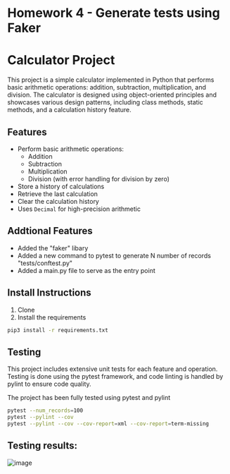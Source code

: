 # Homework 4 - Generate tests using Faker

# Calculator Project

This project is a simple calculator implemented in Python that performs basic arithmetic operations: addition, subtraction, multiplication, and division. The calculator is designed using object-oriented principles and showcases various design patterns, including class methods, static methods, and a calculation history feature.

## Features

- Perform basic arithmetic operations:
  - Addition
  - Subtraction
  - Multiplication
  - Division (with error handling for division by zero)
- Store a history of calculations
- Retrieve the last calculation
- Clear the calculation history
- Uses `Decimal` for high-precision arithmetic

## Addtional Features

- Added the "faker" libary
- Added a new command to pytest to generate  N number of records "tests/conftest.py"
- Added a main.py file to serve as the entry point

## Install Instructions

1. Clone
2. Install the requirements
```bash
pip3 install -r requirements.txt
```

## Testing 
This project includes extensive unit tests for each feature and operation. Testing is done using the pytest framework, and code linting is handled by pylint to ensure code quality.

The project has been fully tested using pytest and pylint

```bash
pytest --num_records=100
pytest --pylint --cov
pytest --pylint --cov --cov-report=xml --cov-report=term-missing
```
## Testing results:

![image](https://github.com/user-attachments/assets/d3b61e03-b8ca-4c4e-a289-6c5c3a1b1975)


